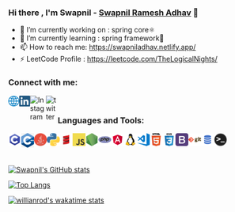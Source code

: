 ### Hi there , I'm Swapnil - [Swapnil Ramesh Adhav][website] 👋

- 🔭 I’m currently working on : spring core⚛️
- 🌱 I’m currently learning : spring framework🍃
- 📫 How to reach me: https://swapniladhav.netlify.app/
- ⚡ LeetCode Profile : https://leetcode.com/TheLogicalNights/

### Connect with me:

[<img align="left" alt="swapniladhav.com" width="22px" src="img/website.png" />][website]
[<img align="left" alt="LinkedIn" width="22px" src="img/linkedIn.png" />][linkedin]
[<img align="left" alt="Instagram" width="32px" src="https://raw.githubusercontent.com/aniket1004/aniket1004/main/img/instagram.png" />][instagram]
[<img align="left" alt="twitter" width="24px" src="https://raw.githubusercontent.com/aniket1004/aniket1004/main/img/twitter.png" />][twitter]

<br />

### Languages and Tools:

<img align="left" alt="c" width="26px" src="img/c.png" />
<img align="left" alt="cpp" width="26px" src="img/cpp.jpg" />
<img align="left" alt="java" width="26px" src="img/java.png" />
<img align="left" alt="py" width="26px" src="img/py.png" />
<img align="left" alt="scala" width="26px" src="https://raw.githubusercontent.com/github/explore/80688e429a7d4ef2fca1e82350fe8e3517d3494d/topics/scala/scala.png">
<img align="left" alt="JavaScript" width="26px" src="https://raw.githubusercontent.com/github/explore/80688e429a7d4ef2fca1e82350fe8e3517d3494d/topics/javascript/javascript.png" />
<img align="left" alt="node" width="26px" src="https://raw.githubusercontent.com/github/explore/80688e429a7d4ef2fca1e82350fe8e3517d3494d/topics/nodejs/nodejs.png">
<img align="left" alt="php" width="26px" src="https://raw.githubusercontent.com/github/explore/80688e429a7d4ef2fca1e82350fe8e3517d3494d/topics/php/php.png">
<img align="left" alt="angular" width="26px" src="https://raw.githubusercontent.com/github/explore/80688e429a7d4ef2fca1e82350fe8e3517d3494d/topics/angular/angular.png">
<img align="left" alt="linux" width="26px" src="https://raw.githubusercontent.com/github/explore/80688e429a7d4ef2fca1e82350fe8e3517d3494d/topics/linux/linux.png" />
<img align="left" alt="Visual Studio Code" width="26px" src="https://raw.githubusercontent.com/github/explore/80688e429a7d4ef2fca1e82350fe8e3517d3494d/topics/visual-studio-code/visual-studio-code.png" />
<img align="left" alt="HTML5" width="26px" src="https://raw.githubusercontent.com/github/explore/80688e429a7d4ef2fca1e82350fe8e3517d3494d/topics/html/html.png" />
<img align="left" alt="CSS3" width="26px" src="https://raw.githubusercontent.com/github/explore/80688e429a7d4ef2fca1e82350fe8e3517d3494d/topics/css/css.png" />
<img align="left" alt="bootstrap" width="26px" src="https://raw.githubusercontent.com/github/explore/80688e429a7d4ef2fca1e82350fe8e3517d3494d/topics/bootstrap/bootstrap.png">
<img align="left" alt="Git" width="26px" src="https://raw.githubusercontent.com/github/explore/80688e429a7d4ef2fca1e82350fe8e3517d3494d/topics/git/git.png" />
<img align="left" alt="SQL" width="26px" src="https://raw.githubusercontent.com/github/explore/80688e429a7d4ef2fca1e82350fe8e3517d3494d/topics/sql/sql.png" />
<img align="left" alt="Terminal" width="26px" src="https://raw.githubusercontent.com/github/explore/80688e429a7d4ef2fca1e82350fe8e3517d3494d/topics/terminal/terminal.png">
<br />
<br />

[website]: https://swapniladhav.netlify.app
[instagram]: https://instagram.com/ll_.swapnil.willianrod_ll
[linkedin]: https://www.linkedin.com/in/swapnil-adhav-48b094189/
[twitter]: https://twitter.com/SwapnilAdhav10/

<br />

[![Swapnil's GitHub stats](https://github-readme-stats.vercel.app/api?username=TheLogicalNights&show_icons=true&count_private=true&theme=merko)](https://github.com/anuraghazra/github-readme-stats)

[![Top Langs](https://github-readme-stats.vercel.app/api/top-langs/?username=TheLogicalNights&layout=compact&show_icons=true&count_private=true&theme=merko)](https://github.com/anuraghazra/github-readme-stats)   

[![willianrod's wakatime stats](https://github-readme-stats.vercel.app/api/wakatime?username=TheLogicalNights&layout=compact&theme=merko)](https://github.com/anuraghazra/github-readme-stats)

